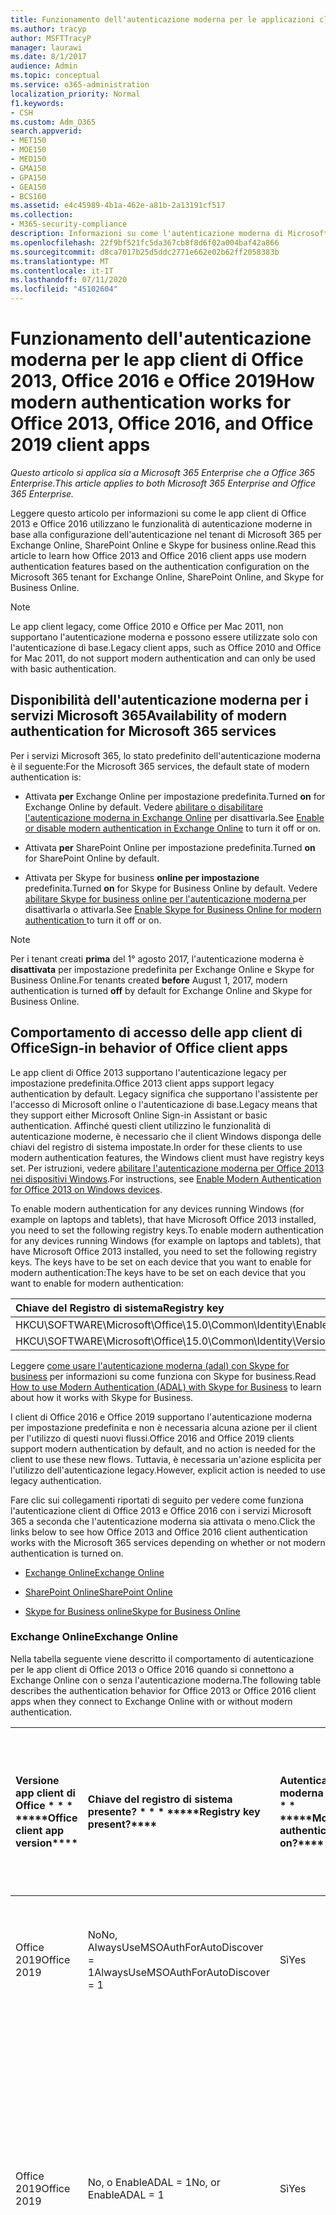 ```yaml
---
title: Funzionamento dell'autenticazione moderna per le applicazioni client di Office 2013 e Office 2016
ms.author: tracyp
author: MSFTTracyP
manager: laurawi
ms.date: 8/1/2017
audience: Admin
ms.topic: conceptual
ms.service: o365-administration
localization_priority: Normal
f1.keywords:
- CSH
ms.custom: Adm_O365
search.appverid:
- MET150
- MOE150
- MED150
- GMA150
- GPA150
- GEA150
- BCS160
ms.assetid: e4c45989-4b1a-462e-a81b-2a13191cf517
ms.collection:
- M365-security-compliance
description: Informazioni su come l'autenticazione moderna di Microsoft 365 funziona in modo diverso per le app client di Office 2013 e 2016.
ms.openlocfilehash: 22f9bf521fc5da367cb8f8d6f02a004baf42a866
ms.sourcegitcommit: d8ca7017b25d5ddc2771e662e02b62ff2058383b
ms.translationtype: MT
ms.contentlocale: it-IT
ms.lasthandoff: 07/11/2020
ms.locfileid: "45102604"
---
```

# <a name="how-modern-authentication-works-for-office-2013-office-2016-and-office-2019-client-apps"></a><span data-ttu-id="cbd98-103">Funzionamento dell'autenticazione moderna per le app client di Office 2013, Office 2016 e Office 2019</span><span class="sxs-lookup"><span data-stu-id="cbd98-103">How modern authentication works for Office 2013, Office 2016, and Office 2019 client apps</span></span>

<span data-ttu-id="cbd98-104">*Questo articolo si applica sia a Microsoft 365 Enterprise che a Office 365 Enterprise.*</span><span class="sxs-lookup"><span data-stu-id="cbd98-104">*This article applies to both Microsoft 365 Enterprise and Office 365 Enterprise.*</span></span>

<span data-ttu-id="cbd98-105">Leggere questo articolo per informazioni su come le app client di Office 2013 e Office 2016 utilizzano le funzionalità di autenticazione moderne in base alla configurazione dell'autenticazione nel tenant di Microsoft 365 per Exchange Online, SharePoint Online e Skype for business online.</span><span class="sxs-lookup"><span data-stu-id="cbd98-105">Read this article to learn how Office 2013 and Office 2016 client apps use modern authentication features based on the authentication configuration on the Microsoft 365 tenant for Exchange Online, SharePoint Online, and Skype for Business Online.</span></span>

> [!NOTE]
> <span data-ttu-id="cbd98-106">Le app client legacy, come Office 2010 e Office per Mac 2011, non supportano l'autenticazione moderna e possono essere utilizzate solo con l'autenticazione di base.</span><span class="sxs-lookup"><span data-stu-id="cbd98-106">Legacy client apps, such as Office 2010 and Office for Mac 2011, do not support modern authentication and can only be used with basic authentication.</span></span>

## <a name="availability-of-modern-authentication-for-microsoft-365-services"></a><span data-ttu-id="cbd98-107">Disponibilità dell'autenticazione moderna per i servizi Microsoft 365</span><span class="sxs-lookup"><span data-stu-id="cbd98-107">Availability of modern authentication for Microsoft 365 services</span></span>

<span data-ttu-id="cbd98-108">Per i servizi Microsoft 365, lo stato predefinito dell'autenticazione moderna è il seguente:</span><span class="sxs-lookup"><span data-stu-id="cbd98-108">For the Microsoft 365 services, the default state of modern authentication is:</span></span>
  
- <span data-ttu-id="cbd98-109">Attivata **per** Exchange Online per impostazione predefinita.</span><span class="sxs-lookup"><span data-stu-id="cbd98-109">Turned **on** for Exchange Online by default.</span></span> <span data-ttu-id="cbd98-110">Vedere [abilitare o disabilitare l'autenticazione moderna in Exchange Online](https://support.office.com/article/58018196-f918-49cd-8238-56f57f38d662) per disattivarla.</span><span class="sxs-lookup"><span data-stu-id="cbd98-110">See [Enable or disable modern authentication in Exchange Online](https://support.office.com/article/58018196-f918-49cd-8238-56f57f38d662) to turn it off or on.</span></span> 
    
- <span data-ttu-id="cbd98-111">Attivata **per** SharePoint Online per impostazione predefinita.</span><span class="sxs-lookup"><span data-stu-id="cbd98-111">Turned **on** for SharePoint Online by default.</span></span> 
    
- <span data-ttu-id="cbd98-112">Attivata per Skype for business **online per impostazione** predefinita.</span><span class="sxs-lookup"><span data-stu-id="cbd98-112">Turned **on** for Skype for Business Online by default.</span></span> <span data-ttu-id="cbd98-113">Vedere [abilitare Skype for business online per l'autenticazione moderna ](https://social.technet.microsoft.com/wiki/contents/articles/34339.skype-for-business-online-enable-your-tenant-for-modern-authentication.aspx)per disattivarla o attivarla.</span><span class="sxs-lookup"><span data-stu-id="cbd98-113">See [Enable Skype for Business Online for modern authentication ](https://social.technet.microsoft.com/wiki/contents/articles/34339.skype-for-business-online-enable-your-tenant-for-modern-authentication.aspx)to turn it off or on.</span></span>

> [!NOTE]
> <span data-ttu-id="cbd98-114">Per i tenant creati **prima** del 1° agosto 2017, l'autenticazione moderna è **disattivata** per impostazione predefinita per Exchange Online e Skype for Business Online.</span><span class="sxs-lookup"><span data-stu-id="cbd98-114">For tenants created **before** August 1, 2017, modern authentication is turned **off** by default for Exchange Online and Skype for Business Online.</span></span>
    
## <a name="sign-in-behavior-of-office-client-apps"></a><span data-ttu-id="cbd98-115">Comportamento di accesso delle app client di Office</span><span class="sxs-lookup"><span data-stu-id="cbd98-115">Sign-in behavior of Office client apps</span></span>

<span data-ttu-id="cbd98-116">Le app client di Office 2013 supportano l'autenticazione legacy per impostazione predefinita.</span><span class="sxs-lookup"><span data-stu-id="cbd98-116">Office 2013 client apps support legacy authentication by default.</span></span> <span data-ttu-id="cbd98-117">Legacy significa che supportano l'assistente per l'accesso di Microsoft online o l'autenticazione di base.</span><span class="sxs-lookup"><span data-stu-id="cbd98-117">Legacy means that they support either Microsoft Online Sign-in Assistant or basic authentication.</span></span> <span data-ttu-id="cbd98-118">Affinché questi client utilizzino le funzionalità di autenticazione moderne, è necessario che il client Windows disponga delle chiavi del registro di sistema impostate.</span><span class="sxs-lookup"><span data-stu-id="cbd98-118">In order for these clients to use modern authentication features, the Windows client must have registry keys set.</span></span> <span data-ttu-id="cbd98-119">Per istruzioni, vedere [abilitare l'autenticazione moderna per Office 2013 nei dispositivi Windows](https://support.office.com/article/7dc1c01a-090f-4971-9677-f1b192d6c910).</span><span class="sxs-lookup"><span data-stu-id="cbd98-119">For instructions, see [Enable Modern Authentication for Office 2013 on Windows devices](https://support.office.com/article/7dc1c01a-090f-4971-9677-f1b192d6c910).</span></span>

<span data-ttu-id="cbd98-120">To enable modern authentication for any devices running Windows (for example on laptops and tablets), that have Microsoft Office 2013 installed, you need to set the following registry keys.</span><span class="sxs-lookup"><span data-stu-id="cbd98-120">To enable modern authentication for any devices running Windows (for example on laptops and tablets), that have Microsoft Office 2013 installed, you need to set the following registry keys.</span></span> <span data-ttu-id="cbd98-121">The keys have to be set on each device that you want to enable for modern authentication:</span><span class="sxs-lookup"><span data-stu-id="cbd98-121">The keys have to be set on each device that you want to enable for modern authentication:</span></span>
  
|<span data-ttu-id="cbd98-122">**Chiave del Registro di sistema**</span><span class="sxs-lookup"><span data-stu-id="cbd98-122">**Registry key**</span></span>|<span data-ttu-id="cbd98-123">**Tipo**</span><span class="sxs-lookup"><span data-stu-id="cbd98-123">**Type**</span></span>|<span data-ttu-id="cbd98-124">**Valore**</span><span class="sxs-lookup"><span data-stu-id="cbd98-124">**Value**</span></span> |
|:-------|:------:|--------:|
|<span data-ttu-id="cbd98-125">HKCU\SOFTWARE\Microsoft\Office\15.0\Common\Identity\EnableADAL</span><span class="sxs-lookup"><span data-stu-id="cbd98-125">HKCU\SOFTWARE\Microsoft\Office\15.0\Common\Identity\EnableADAL</span></span>  |<span data-ttu-id="cbd98-126">REG_DWORD</span><span class="sxs-lookup"><span data-stu-id="cbd98-126">REG_DWORD</span></span>  |<span data-ttu-id="cbd98-127">1 </span><span class="sxs-lookup"><span data-stu-id="cbd98-127">1</span></span>  |
|<span data-ttu-id="cbd98-128">HKCU\SOFTWARE\Microsoft\Office\15.0\Common\Identity\Version</span><span class="sxs-lookup"><span data-stu-id="cbd98-128">HKCU\SOFTWARE\Microsoft\Office\15.0\Common\Identity\Version</span></span> |<span data-ttu-id="cbd98-129">REG_DWORD</span><span class="sxs-lookup"><span data-stu-id="cbd98-129">REG_DWORD</span></span> |<span data-ttu-id="cbd98-130">1 </span><span class="sxs-lookup"><span data-stu-id="cbd98-130">1</span></span> |
  
<span data-ttu-id="cbd98-131">Leggere [come usare l'autenticazione moderna (adal) con Skype for business](https://go.microsoft.com/fwlink/p/?LinkId=785431) per informazioni su come funziona con Skype for business.</span><span class="sxs-lookup"><span data-stu-id="cbd98-131">Read [How to use Modern Authentication (ADAL) with Skype for Business](https://go.microsoft.com/fwlink/p/?LinkId=785431) to learn about how it works with Skype for Business.</span></span> 
  
<span data-ttu-id="cbd98-132">I client di Office 2016 e Office 2019 supportano l'autenticazione moderna per impostazione predefinita e non è necessaria alcuna azione per il client per l'utilizzo di questi nuovi flussi.</span><span class="sxs-lookup"><span data-stu-id="cbd98-132">Office 2016 and Office 2019  clients support modern authentication by default, and no action is needed for the client to use these new flows.</span></span> <span data-ttu-id="cbd98-133">Tuttavia, è necessaria un'azione esplicita per l'utilizzo dell'autenticazione legacy.</span><span class="sxs-lookup"><span data-stu-id="cbd98-133">However, explicit action is needed to use legacy authentication.</span></span>
  
<span data-ttu-id="cbd98-134">Fare clic sui collegamenti riportati di seguito per vedere come funziona l'autenticazione client di Office 2013 e Office 2016 con i servizi Microsoft 365 a seconda che l'autenticazione moderna sia attivata o meno.</span><span class="sxs-lookup"><span data-stu-id="cbd98-134">Click the links below to see how Office 2013 and Office 2016 client authentication works with the Microsoft 365 services depending on whether or not modern authentication is turned on.</span></span>
  
- [<span data-ttu-id="cbd98-135">Exchange Online</span><span class="sxs-lookup"><span data-stu-id="cbd98-135">Exchange Online</span></span>](modern-auth-for-office-2013-and-2016.md#BK_EchangeOnline)
    
- [<span data-ttu-id="cbd98-136">SharePoint Online</span><span class="sxs-lookup"><span data-stu-id="cbd98-136">SharePoint Online</span></span>](modern-auth-for-office-2013-and-2016.md#BK_SharePointOnline)
    
- [<span data-ttu-id="cbd98-137">Skype for Business online</span><span class="sxs-lookup"><span data-stu-id="cbd98-137">Skype for Business Online</span></span>](modern-auth-for-office-2013-and-2016.md#BK_SFBO)
    
<span data-ttu-id="cbd98-138"><a name="BK_EchangeOnline"> </a></span><span class="sxs-lookup"><span data-stu-id="cbd98-138"><a name="BK_EchangeOnline"> </a></span></span>
### <a name="exchange-online"></a><span data-ttu-id="cbd98-139">Exchange Online</span><span class="sxs-lookup"><span data-stu-id="cbd98-139">Exchange Online</span></span>

<span data-ttu-id="cbd98-140">Nella tabella seguente viene descritto il comportamento di autenticazione per le app client di Office 2013 o Office 2016 quando si connettono a Exchange Online con o senza l'autenticazione moderna.</span><span class="sxs-lookup"><span data-stu-id="cbd98-140">The following table describes the authentication behavior for Office 2013 or Office 2016 client apps when they connect to Exchange Online with or without modern authentication.</span></span>
  
|<span data-ttu-id="cbd98-141">Versione app client di Office \* \* \* \*</span><span class="sxs-lookup"><span data-stu-id="cbd98-141">\*\*\*\*Office client app version\*\*\*\*</span></span>|<span data-ttu-id="cbd98-142">Chiave del registro di sistema presente? \* \* \* \*</span><span class="sxs-lookup"><span data-stu-id="cbd98-142">\*\*\*\*Registry key present?\*\*\*\*</span></span>|<span data-ttu-id="cbd98-143">Autenticazione moderna in? \* \* \* \*</span><span class="sxs-lookup"><span data-stu-id="cbd98-143">\*\*\*\*Modern authentication on?\*\*\*\*</span></span>|<span data-ttu-id="cbd98-144">Comportamento di autenticazione con autenticazione moderna attivata per il tenant (impostazione predefinita) \* \* \* \*</span><span class="sxs-lookup"><span data-stu-id="cbd98-144">\*\*\*\*Authentication behavior with modern authentication turned on for the tenant (default)\*\*\*\*</span></span>|<span data-ttu-id="cbd98-145">Comportamento di autenticazione con l'autenticazione moderna disattivata per il tenant \* \* \* \*</span><span class="sxs-lookup"><span data-stu-id="cbd98-145">\*\*\*\*Authentication behavior with modern authentication turned off for the tenant\*\*\*\*</span></span>|
|:-----|:-----|:-----|:-----|:-----|
|<span data-ttu-id="cbd98-146">Office 2019</span><span class="sxs-lookup"><span data-stu-id="cbd98-146">Office 2019</span></span>  <br/> |<span data-ttu-id="cbd98-147">No</span><span class="sxs-lookup"><span data-stu-id="cbd98-147">No,</span></span> <br> <span data-ttu-id="cbd98-148">AlwaysUseMSOAuthForAutoDiscover = 1</span><span class="sxs-lookup"><span data-stu-id="cbd98-148">AlwaysUseMSOAuthForAutoDiscover = 1</span></span> <br/> |<span data-ttu-id="cbd98-149">Sì</span><span class="sxs-lookup"><span data-stu-id="cbd98-149">Yes</span></span>  <br/> |<span data-ttu-id="cbd98-150">Impone l'autenticazione moderna in Outlook 2010, 2013 o 2019</span><span class="sxs-lookup"><span data-stu-id="cbd98-150">Forces modern authentication on Outlook 2010, 2013, or 2019</span></span> <br/> [<span data-ttu-id="cbd98-151">Altre informazioni</span><span class="sxs-lookup"><span data-stu-id="cbd98-151">More info</span></span>](https://support.microsoft.com/help/3126599/outlook-prompts-for-password-when-modern-authentication-is-enabled)|<span data-ttu-id="cbd98-152">Impone l'autenticazione moderna all'interno del client Outlook.</span><span class="sxs-lookup"><span data-stu-id="cbd98-152">Forces modern authentication within the Outlook client.</span></span><br/> |
|<span data-ttu-id="cbd98-153">Office 2019</span><span class="sxs-lookup"><span data-stu-id="cbd98-153">Office 2019</span></span>  <br/> |<span data-ttu-id="cbd98-154">No, o EnableADAL = 1</span><span class="sxs-lookup"><span data-stu-id="cbd98-154">No, or EnableADAL = 1</span></span>  <br/> |<span data-ttu-id="cbd98-155">Sì</span><span class="sxs-lookup"><span data-stu-id="cbd98-155">Yes</span></span>  <br/> |<span data-ttu-id="cbd98-156">L'autenticazione moderna viene tentata per prima.</span><span class="sxs-lookup"><span data-stu-id="cbd98-156">Modern authentication is attempted first.</span></span> <span data-ttu-id="cbd98-157">Se il server rifiuta una connessione di autenticazione moderna, viene utilizzata l'autenticazione di base.</span><span class="sxs-lookup"><span data-stu-id="cbd98-157">If the server refuses a modern authentication connection, then basic authentication is used.</span></span> <span data-ttu-id="cbd98-158">Il server rifiuta l'autenticazione moderna quando il tenant non è abilitato.</span><span class="sxs-lookup"><span data-stu-id="cbd98-158">Server refuses modern authentication when the tenant is not enabled.</span></span>  <br/> |<span data-ttu-id="cbd98-159">L'autenticazione moderna viene tentata per prima.</span><span class="sxs-lookup"><span data-stu-id="cbd98-159">Modern authentication is attempted first.</span></span> <span data-ttu-id="cbd98-160">Se il server rifiuta una connessione di autenticazione moderna, viene utilizzata l'autenticazione di base.</span><span class="sxs-lookup"><span data-stu-id="cbd98-160">If the server refuses a modern authentication connection, then basic authentication is used.</span></span> <span data-ttu-id="cbd98-161">Il server rifiuta l'autenticazione moderna quando il tenant non è abilitato.</span><span class="sxs-lookup"><span data-stu-id="cbd98-161">Server refuses modern authentication when the tenant is not enabled.</span></span>  <br/> |
|<span data-ttu-id="cbd98-162">Office 2019</span><span class="sxs-lookup"><span data-stu-id="cbd98-162">Office 2019</span></span>  <br/> |<span data-ttu-id="cbd98-163">Sì, EnableADAL = 1</span><span class="sxs-lookup"><span data-stu-id="cbd98-163">Yes, EnableADAL = 1</span></span>  <br/> |<span data-ttu-id="cbd98-164">Sì</span><span class="sxs-lookup"><span data-stu-id="cbd98-164">Yes</span></span>  <br/> |<span data-ttu-id="cbd98-165">L'autenticazione moderna viene tentata per prima.</span><span class="sxs-lookup"><span data-stu-id="cbd98-165">Modern authentication is attempted first.</span></span> <span data-ttu-id="cbd98-166">Se il server rifiuta una connessione di autenticazione moderna, viene utilizzata l'autenticazione di base.</span><span class="sxs-lookup"><span data-stu-id="cbd98-166">If the server refuses a modern authentication connection, then basic authentication is used.</span></span> <span data-ttu-id="cbd98-167">Il server rifiuta l'autenticazione moderna quando il tenant non è abilitato.</span><span class="sxs-lookup"><span data-stu-id="cbd98-167">Server refuses modern authentication when the tenant is not enabled.</span></span>  <br/> |<span data-ttu-id="cbd98-168">L'autenticazione moderna viene tentata per prima.</span><span class="sxs-lookup"><span data-stu-id="cbd98-168">Modern authentication is attempted first.</span></span> <span data-ttu-id="cbd98-169">Se il server rifiuta una connessione di autenticazione moderna, viene utilizzata l'autenticazione di base.</span><span class="sxs-lookup"><span data-stu-id="cbd98-169">If the server refuses a modern authentication connection, then basic authentication is used.</span></span> <span data-ttu-id="cbd98-170">Il server rifiuta l'autenticazione moderna quando il tenant non è abilitato.</span><span class="sxs-lookup"><span data-stu-id="cbd98-170">Server refuses modern authentication when the tenant is not enabled.</span></span>  <br/> |
|<span data-ttu-id="cbd98-171">Office 2019</span><span class="sxs-lookup"><span data-stu-id="cbd98-171">Office 2019</span></span>  <br/> |<span data-ttu-id="cbd98-172">Sì, EnableADAL = 0</span><span class="sxs-lookup"><span data-stu-id="cbd98-172">Yes, EnableADAL=0</span></span>  <br/> |<span data-ttu-id="cbd98-173">No</span><span class="sxs-lookup"><span data-stu-id="cbd98-173">No</span></span>  <br/> |<span data-ttu-id="cbd98-174">Autenticazione di base</span><span class="sxs-lookup"><span data-stu-id="cbd98-174">Basic authentication</span></span>  <br/> |<span data-ttu-id="cbd98-175">Autenticazione di base</span><span class="sxs-lookup"><span data-stu-id="cbd98-175">Basic authentication</span></span>  <br/> |
|<span data-ttu-id="cbd98-176">Office 2016</span><span class="sxs-lookup"><span data-stu-id="cbd98-176">Office 2016</span></span>  <br/> |<span data-ttu-id="cbd98-177">No</span><span class="sxs-lookup"><span data-stu-id="cbd98-177">No,</span></span> <br> <span data-ttu-id="cbd98-178">AlwaysUseMSOAuthForAutoDiscover = 1</span><span class="sxs-lookup"><span data-stu-id="cbd98-178">AlwaysUseMSOAuthForAutoDiscover = 1</span></span> <br/> |<span data-ttu-id="cbd98-179">Sì</span><span class="sxs-lookup"><span data-stu-id="cbd98-179">Yes</span></span>  <br/> |<span data-ttu-id="cbd98-180">Impone l'autenticazione moderna in Outlook 2010, 2013 o 2016</span><span class="sxs-lookup"><span data-stu-id="cbd98-180">Forces modern authentication on Outlook 2010, 2013, or 2016</span></span> <br/> [<span data-ttu-id="cbd98-181">Altre informazioni</span><span class="sxs-lookup"><span data-stu-id="cbd98-181">More info</span></span>](https://support.microsoft.com/help/3126599/outlook-prompts-for-password-when-modern-authentication-is-enabled)|<span data-ttu-id="cbd98-182">Impone l'autenticazione moderna all'interno del client Outlook.</span><span class="sxs-lookup"><span data-stu-id="cbd98-182">Forces modern authentication within the Outlook client.</span></span><br/> |
|<span data-ttu-id="cbd98-183">Office 2016</span><span class="sxs-lookup"><span data-stu-id="cbd98-183">Office 2016</span></span>  <br/> |<span data-ttu-id="cbd98-184">No, o EnableADAL = 1</span><span class="sxs-lookup"><span data-stu-id="cbd98-184">No, or EnableADAL = 1</span></span>  <br/> |<span data-ttu-id="cbd98-185">Sì</span><span class="sxs-lookup"><span data-stu-id="cbd98-185">Yes</span></span>  <br/> |<span data-ttu-id="cbd98-186">L'autenticazione moderna viene tentata per prima.</span><span class="sxs-lookup"><span data-stu-id="cbd98-186">Modern authentication is attempted first.</span></span> <span data-ttu-id="cbd98-187">Se il server rifiuta una connessione di autenticazione moderna, viene utilizzata l'autenticazione di base.</span><span class="sxs-lookup"><span data-stu-id="cbd98-187">If the server refuses a modern authentication connection, then basic authentication is used.</span></span> <span data-ttu-id="cbd98-188">Il server rifiuta l'autenticazione moderna quando il tenant non è abilitato.</span><span class="sxs-lookup"><span data-stu-id="cbd98-188">Server refuses modern authentication when the tenant is not enabled.</span></span>  <br/> |<span data-ttu-id="cbd98-189">L'autenticazione moderna viene tentata per prima.</span><span class="sxs-lookup"><span data-stu-id="cbd98-189">Modern authentication is attempted first.</span></span> <span data-ttu-id="cbd98-190">Se il server rifiuta una connessione di autenticazione moderna, viene utilizzata l'autenticazione di base.</span><span class="sxs-lookup"><span data-stu-id="cbd98-190">If the server refuses a modern authentication connection, then basic authentication is used.</span></span> <span data-ttu-id="cbd98-191">Il server rifiuta l'autenticazione moderna quando il tenant non è abilitato.</span><span class="sxs-lookup"><span data-stu-id="cbd98-191">Server refuses modern authentication when the tenant is not enabled.</span></span>  <br/> |
|<span data-ttu-id="cbd98-192">Office 2016</span><span class="sxs-lookup"><span data-stu-id="cbd98-192">Office 2016</span></span>  <br/> |<span data-ttu-id="cbd98-193">Sì, EnableADAL = 1</span><span class="sxs-lookup"><span data-stu-id="cbd98-193">Yes, EnableADAL = 1</span></span>  <br/> |<span data-ttu-id="cbd98-194">Sì</span><span class="sxs-lookup"><span data-stu-id="cbd98-194">Yes</span></span>  <br/> |<span data-ttu-id="cbd98-195">L'autenticazione moderna viene tentata per prima.</span><span class="sxs-lookup"><span data-stu-id="cbd98-195">Modern authentication is attempted first.</span></span> <span data-ttu-id="cbd98-196">Se il server rifiuta una connessione di autenticazione moderna, viene utilizzata l'autenticazione di base.</span><span class="sxs-lookup"><span data-stu-id="cbd98-196">If the server refuses a modern authentication connection, then basic authentication is used.</span></span> <span data-ttu-id="cbd98-197">Il server rifiuta l'autenticazione moderna quando il tenant non è abilitato.</span><span class="sxs-lookup"><span data-stu-id="cbd98-197">Server refuses modern authentication when the tenant is not enabled.</span></span>  <br/> |<span data-ttu-id="cbd98-198">L'autenticazione moderna viene tentata per prima.</span><span class="sxs-lookup"><span data-stu-id="cbd98-198">Modern authentication is attempted first.</span></span> <span data-ttu-id="cbd98-199">Se il server rifiuta una connessione di autenticazione moderna, viene utilizzata l'autenticazione di base.</span><span class="sxs-lookup"><span data-stu-id="cbd98-199">If the server refuses a modern authentication connection, then basic authentication is used.</span></span> <span data-ttu-id="cbd98-200">Il server rifiuta l'autenticazione moderna quando il tenant non è abilitato.</span><span class="sxs-lookup"><span data-stu-id="cbd98-200">Server refuses modern authentication when the tenant is not enabled.</span></span>  <br/> |
|<span data-ttu-id="cbd98-201">Office 2016</span><span class="sxs-lookup"><span data-stu-id="cbd98-201">Office 2016</span></span>  <br/> |<span data-ttu-id="cbd98-202">Sì, EnableADAL = 0</span><span class="sxs-lookup"><span data-stu-id="cbd98-202">Yes, EnableADAL=0</span></span>  <br/> |<span data-ttu-id="cbd98-203">No</span><span class="sxs-lookup"><span data-stu-id="cbd98-203">No</span></span>  <br/> |<span data-ttu-id="cbd98-204">Autenticazione di base</span><span class="sxs-lookup"><span data-stu-id="cbd98-204">Basic authentication</span></span>  <br/> |<span data-ttu-id="cbd98-205">Autenticazione di base</span><span class="sxs-lookup"><span data-stu-id="cbd98-205">Basic authentication</span></span>  <br/> |
|<span data-ttu-id="cbd98-206">Office 2013</span><span class="sxs-lookup"><span data-stu-id="cbd98-206">Office 2013</span></span>  <br/> |<span data-ttu-id="cbd98-207">No</span><span class="sxs-lookup"><span data-stu-id="cbd98-207">No</span></span>  <br/> |<span data-ttu-id="cbd98-208">No</span><span class="sxs-lookup"><span data-stu-id="cbd98-208">No</span></span>  <br/> |<span data-ttu-id="cbd98-209">Autenticazione di base</span><span class="sxs-lookup"><span data-stu-id="cbd98-209">Basic authentication</span></span>  <br/> |<span data-ttu-id="cbd98-210">Autenticazione di base</span><span class="sxs-lookup"><span data-stu-id="cbd98-210">Basic authentication</span></span>  <br/> |
|<span data-ttu-id="cbd98-211">Office 2013</span><span class="sxs-lookup"><span data-stu-id="cbd98-211">Office 2013</span></span>  <br/> |<span data-ttu-id="cbd98-212">Sì, EnableADAL = 1</span><span class="sxs-lookup"><span data-stu-id="cbd98-212">Yes, EnableADAL = 1</span></span>  <br/> |<span data-ttu-id="cbd98-213">Sì</span><span class="sxs-lookup"><span data-stu-id="cbd98-213">Yes</span></span>  <br/> |<span data-ttu-id="cbd98-214">L'autenticazione moderna viene tentata per prima.</span><span class="sxs-lookup"><span data-stu-id="cbd98-214">Modern authentication is attempted first.</span></span> <span data-ttu-id="cbd98-215">Se il server rifiuta una connessione di autenticazione moderna, viene utilizzata l'autenticazione di base.</span><span class="sxs-lookup"><span data-stu-id="cbd98-215">If the server refuses a modern authentication connection, then basic authentication is used.</span></span> <span data-ttu-id="cbd98-216">Il server rifiuta l'autenticazione moderna quando il tenant non è abilitato.</span><span class="sxs-lookup"><span data-stu-id="cbd98-216">Server refuses modern authentication when the tenant is not enabled.</span></span>  <br/> |<span data-ttu-id="cbd98-217">L'autenticazione moderna viene tentata per prima.</span><span class="sxs-lookup"><span data-stu-id="cbd98-217">Modern authentication is attempted first.</span></span> <span data-ttu-id="cbd98-218">Se il server rifiuta una connessione di autenticazione moderna, viene utilizzata l'autenticazione di base.</span><span class="sxs-lookup"><span data-stu-id="cbd98-218">If the server refuses a modern authentication connection, then basic authentication is used.</span></span> <span data-ttu-id="cbd98-219">Il server rifiuta l'autenticazione moderna quando il tenant non è abilitato.</span><span class="sxs-lookup"><span data-stu-id="cbd98-219">Server refuses modern authentication when the tenant is not enabled.</span></span>  <br/> |
   
<span data-ttu-id="cbd98-220"><a name="BK_SharePointOnline"> </a></span><span class="sxs-lookup"><span data-stu-id="cbd98-220"><a name="BK_SharePointOnline"> </a></span></span>
### <a name="sharepoint-online"></a><span data-ttu-id="cbd98-221">SharePoint Online</span><span class="sxs-lookup"><span data-stu-id="cbd98-221">SharePoint Online</span></span>

<span data-ttu-id="cbd98-222">Nella tabella seguente viene descritto il comportamento di autenticazione per le app client di Office 2013 o Office 2016 quando si connettono a SharePoint Online con o senza l'autenticazione moderna.</span><span class="sxs-lookup"><span data-stu-id="cbd98-222">The following table describes the authentication behavior for Office 2013 or Office 2016 client apps when they connect to SharePoint Online with or without modern authentication.</span></span>
  
|<span data-ttu-id="cbd98-223">Versione app client di Office \* \* \* \*</span><span class="sxs-lookup"><span data-stu-id="cbd98-223">\*\*\*\*Office client app version\*\*\*\*</span></span>|<span data-ttu-id="cbd98-224">Chiave del registro di sistema presente? \* \* \* \*</span><span class="sxs-lookup"><span data-stu-id="cbd98-224">\*\*\*\*Registry key present?\*\*\*\*</span></span>|<span data-ttu-id="cbd98-225">Autenticazione moderna in? \* \* \* \*</span><span class="sxs-lookup"><span data-stu-id="cbd98-225">\*\*\*\*Modern authentication on?\*\*\*\*</span></span>|<span data-ttu-id="cbd98-226">Comportamento di autenticazione con autenticazione moderna attivata per il tenant (impostazione predefinita) \* \* \* \*</span><span class="sxs-lookup"><span data-stu-id="cbd98-226">\*\*\*\*Authentication behavior with modern authentication turned on for the tenant (default)\*\*\*\*</span></span>|<span data-ttu-id="cbd98-227">Comportamento di autenticazione con l'autenticazione moderna disattivata per il tenant \* \* \* \*</span><span class="sxs-lookup"><span data-stu-id="cbd98-227">\*\*\*\*Authentication behavior with modern authentication turned off for the tenant\*\*\*\*</span></span>|
|:-----|:-----|:-----|:-----|:-----|
|<span data-ttu-id="cbd98-228">Office 2019</span><span class="sxs-lookup"><span data-stu-id="cbd98-228">Office 2019</span></span>  <br/> |<span data-ttu-id="cbd98-229">No, o EnableADAL = 1</span><span class="sxs-lookup"><span data-stu-id="cbd98-229">No, or EnableADAL = 1</span></span>  <br/> |<span data-ttu-id="cbd98-230">Sì</span><span class="sxs-lookup"><span data-stu-id="cbd98-230">Yes</span></span>  <br/> |<span data-ttu-id="cbd98-231">Solo autenticazione moderna.</span><span class="sxs-lookup"><span data-stu-id="cbd98-231">Modern authentication only.</span></span>  <br/> |<span data-ttu-id="cbd98-232">Errore di connessione.</span><span class="sxs-lookup"><span data-stu-id="cbd98-232">Failure to connect.</span></span>  <br/> |
|<span data-ttu-id="cbd98-233">Office 2019</span><span class="sxs-lookup"><span data-stu-id="cbd98-233">Office 2019</span></span>  <br/> |<span data-ttu-id="cbd98-234">Sì, EnableADAL = 1</span><span class="sxs-lookup"><span data-stu-id="cbd98-234">Yes, EnableADAL = 1</span></span>  <br/> |<span data-ttu-id="cbd98-235">Sì</span><span class="sxs-lookup"><span data-stu-id="cbd98-235">Yes</span></span>  <br/> |<span data-ttu-id="cbd98-236">Solo autenticazione moderna.</span><span class="sxs-lookup"><span data-stu-id="cbd98-236">Modern authentication only.</span></span>  <br/> |<span data-ttu-id="cbd98-237">Errore di connessione.</span><span class="sxs-lookup"><span data-stu-id="cbd98-237">Failure to connect.</span></span>  <br/> |
|<span data-ttu-id="cbd98-238">Office 2019</span><span class="sxs-lookup"><span data-stu-id="cbd98-238">Office 2019</span></span>  <br/> |<span data-ttu-id="cbd98-239">Sì, EnableADAL = 0</span><span class="sxs-lookup"><span data-stu-id="cbd98-239">Yes, EnableADAL = 0</span></span>  <br/> |<span data-ttu-id="cbd98-240">No</span><span class="sxs-lookup"><span data-stu-id="cbd98-240">No</span></span>  <br/> |<span data-ttu-id="cbd98-241">Solo assistente per l'accesso di Microsoft online.</span><span class="sxs-lookup"><span data-stu-id="cbd98-241">Microsoft Online Sign-in Assistant only.</span></span>  <br/> |<span data-ttu-id="cbd98-242">Solo assistente per l'accesso di Microsoft online.</span><span class="sxs-lookup"><span data-stu-id="cbd98-242">Microsoft Online Sign-in Assistant only.</span></span>  <br/> |
|<span data-ttu-id="cbd98-243">Office 2016</span><span class="sxs-lookup"><span data-stu-id="cbd98-243">Office 2016</span></span>  <br/> |<span data-ttu-id="cbd98-244">No, o EnableADAL = 1</span><span class="sxs-lookup"><span data-stu-id="cbd98-244">No, or EnableADAL = 1</span></span>  <br/> |<span data-ttu-id="cbd98-245">Sì</span><span class="sxs-lookup"><span data-stu-id="cbd98-245">Yes</span></span>  <br/> |<span data-ttu-id="cbd98-246">Solo autenticazione moderna.</span><span class="sxs-lookup"><span data-stu-id="cbd98-246">Modern authentication only.</span></span>  <br/> |<span data-ttu-id="cbd98-247">Errore di connessione.</span><span class="sxs-lookup"><span data-stu-id="cbd98-247">Failure to connect.</span></span>  <br/> |
|<span data-ttu-id="cbd98-248">Office 2016</span><span class="sxs-lookup"><span data-stu-id="cbd98-248">Office 2016</span></span>  <br/> |<span data-ttu-id="cbd98-249">Sì, EnableADAL = 1</span><span class="sxs-lookup"><span data-stu-id="cbd98-249">Yes, EnableADAL = 1</span></span>  <br/> |<span data-ttu-id="cbd98-250">Sì</span><span class="sxs-lookup"><span data-stu-id="cbd98-250">Yes</span></span>  <br/> |<span data-ttu-id="cbd98-251">Solo autenticazione moderna.</span><span class="sxs-lookup"><span data-stu-id="cbd98-251">Modern authentication only.</span></span>  <br/> |<span data-ttu-id="cbd98-252">Errore di connessione.</span><span class="sxs-lookup"><span data-stu-id="cbd98-252">Failure to connect.</span></span>  <br/> |
|<span data-ttu-id="cbd98-253">Office 2016</span><span class="sxs-lookup"><span data-stu-id="cbd98-253">Office 2016</span></span>  <br/> |<span data-ttu-id="cbd98-254">Sì, EnableADAL = 0</span><span class="sxs-lookup"><span data-stu-id="cbd98-254">Yes, EnableADAL = 0</span></span>  <br/> |<span data-ttu-id="cbd98-255">No</span><span class="sxs-lookup"><span data-stu-id="cbd98-255">No</span></span>  <br/> |<span data-ttu-id="cbd98-256">Solo assistente per l'accesso di Microsoft online.</span><span class="sxs-lookup"><span data-stu-id="cbd98-256">Microsoft Online Sign-in Assistant only.</span></span>  <br/> |<span data-ttu-id="cbd98-257">Solo assistente per l'accesso di Microsoft online.</span><span class="sxs-lookup"><span data-stu-id="cbd98-257">Microsoft Online Sign-in Assistant only.</span></span>  <br/> |
|<span data-ttu-id="cbd98-258">Office 2013</span><span class="sxs-lookup"><span data-stu-id="cbd98-258">Office 2013</span></span>  <br/> |<span data-ttu-id="cbd98-259">No</span><span class="sxs-lookup"><span data-stu-id="cbd98-259">No</span></span>  <br/> |<span data-ttu-id="cbd98-260">No</span><span class="sxs-lookup"><span data-stu-id="cbd98-260">No</span></span>  <br/> |<span data-ttu-id="cbd98-261">Solo assistente per l'accesso di Microsoft online.</span><span class="sxs-lookup"><span data-stu-id="cbd98-261">Microsoft Online Sign-in Assistant only.</span></span>  <br/> |<span data-ttu-id="cbd98-262">Solo assistente per l'accesso di Microsoft online.</span><span class="sxs-lookup"><span data-stu-id="cbd98-262">Microsoft Online Sign-in Assistant only.</span></span>  <br/> |
|<span data-ttu-id="cbd98-263">Office 2013</span><span class="sxs-lookup"><span data-stu-id="cbd98-263">Office 2013</span></span>  <br/> |<span data-ttu-id="cbd98-264">Sì, EnableADAL = 1</span><span class="sxs-lookup"><span data-stu-id="cbd98-264">Yes, EnableADAL = 1</span></span>  <br/> |<span data-ttu-id="cbd98-265">Sì</span><span class="sxs-lookup"><span data-stu-id="cbd98-265">Yes</span></span>  <br/> |<span data-ttu-id="cbd98-266">Solo autenticazione moderna.</span><span class="sxs-lookup"><span data-stu-id="cbd98-266">Modern authentication only.</span></span>  <br/> |<span data-ttu-id="cbd98-267">Errore di connessione.</span><span class="sxs-lookup"><span data-stu-id="cbd98-267">Failure to connect.</span></span>  <br/> |
   
### <a name="skype-for-business-online"></a><span data-ttu-id="cbd98-268">Skype for Business Online</span><span class="sxs-lookup"><span data-stu-id="cbd98-268">Skype for Business Online</span></span>
<span data-ttu-id="cbd98-269"><a name="BK_SFBO"> </a></span><span class="sxs-lookup"><span data-stu-id="cbd98-269"><a name="BK_SFBO"> </a></span></span>

<span data-ttu-id="cbd98-270">Nella tabella seguente viene descritto il comportamento di autenticazione per le app client di Office 2013 o Office 2016 quando si connettono a Skype for business online con o senza l'autenticazione moderna.</span><span class="sxs-lookup"><span data-stu-id="cbd98-270">The following table describes the authentication behavior for Office 2013 or Office 2016 client apps when they connect to Skype for Business Online with or without modern authentication.</span></span>
  
|<span data-ttu-id="cbd98-271">Versione app client di Office \* \* \* \*</span><span class="sxs-lookup"><span data-stu-id="cbd98-271">\*\*\*\*Office client app version\*\*\*\*</span></span>|<span data-ttu-id="cbd98-272">Chiave del registro di sistema presente? \* \* \* \*</span><span class="sxs-lookup"><span data-stu-id="cbd98-272">\*\*\*\*Registry key present?\*\*\*\*</span></span>|<span data-ttu-id="cbd98-273">Autenticazione moderna in? \* \* \* \*</span><span class="sxs-lookup"><span data-stu-id="cbd98-273">\*\*\*\*Modern authentication on?\*\*\*\*</span></span>|<span data-ttu-id="cbd98-274">Comportamento di autenticazione con autenticazione moderna attivata per il tenant \* \* \* \*</span><span class="sxs-lookup"><span data-stu-id="cbd98-274">\*\*\*\*Authentication behavior with modern authentication turned on for the tenant\*\*\*\*</span></span>|<span data-ttu-id="cbd98-275">Comportamento di autenticazione con l'autenticazione moderna disattivata per il tenant (impostazione predefinita) \* \* \* \*</span><span class="sxs-lookup"><span data-stu-id="cbd98-275">\*\*\*\*Authentication behavior with modern authentication turned off for the tenant (default)\*\*\*\*</span></span>|
|:-----|:-----|:-----|:-----|:-----|
|<span data-ttu-id="cbd98-276">Office 2019</span><span class="sxs-lookup"><span data-stu-id="cbd98-276">Office 2019</span></span>  <br/> |<span data-ttu-id="cbd98-277">No, o EnableADAL = 1</span><span class="sxs-lookup"><span data-stu-id="cbd98-277">No, or EnableADAL = 1</span></span>  <br/> |<span data-ttu-id="cbd98-278">Sì</span><span class="sxs-lookup"><span data-stu-id="cbd98-278">Yes</span></span>  <br/> |<span data-ttu-id="cbd98-279">L'autenticazione moderna viene tentata per prima.</span><span class="sxs-lookup"><span data-stu-id="cbd98-279">Modern authentication is attempted first.</span></span> <span data-ttu-id="cbd98-280">Se il server rifiuta una connessione di autenticazione moderna, viene utilizzato l'assistente per l'accesso di Microsoft online.</span><span class="sxs-lookup"><span data-stu-id="cbd98-280">If the server refuses a modern authentication connection, then Microsoft Online Sign-in Assistant is used.</span></span> <span data-ttu-id="cbd98-281">Server rifiuta l'autenticazione moderna quando i tenant di Skype for business online non sono abilitati.</span><span class="sxs-lookup"><span data-stu-id="cbd98-281">Server refuses modern authentication when Skype for Business Online tenants are not enabled.</span></span>  <br/> |<span data-ttu-id="cbd98-282">L'autenticazione moderna viene tentata per prima.</span><span class="sxs-lookup"><span data-stu-id="cbd98-282">Modern authentication is attempted first.</span></span> <span data-ttu-id="cbd98-283">Se il server rifiuta una connessione di autenticazione moderna, viene utilizzato l'assistente per l'accesso di Microsoft online.</span><span class="sxs-lookup"><span data-stu-id="cbd98-283">If the server refuses a modern authentication connection, then Microsoft Online Sign-in Assistant is used.</span></span> <span data-ttu-id="cbd98-284">Server rifiuta l'autenticazione moderna quando i tenant di Skype for business online non sono abilitati.</span><span class="sxs-lookup"><span data-stu-id="cbd98-284">Server refuses modern authentication when Skype for Business Online tenants are not enabled.</span></span>  <br/> |
|<span data-ttu-id="cbd98-285">Office 2019</span><span class="sxs-lookup"><span data-stu-id="cbd98-285">Office 2019</span></span>  <br/> |<span data-ttu-id="cbd98-286">Sì, EnableADAL = 1</span><span class="sxs-lookup"><span data-stu-id="cbd98-286">Yes, EnableADAL = 1</span></span>  <br/> |<span data-ttu-id="cbd98-287">Sì</span><span class="sxs-lookup"><span data-stu-id="cbd98-287">Yes</span></span>  <br/> |<span data-ttu-id="cbd98-288">L'autenticazione moderna viene tentata per prima.</span><span class="sxs-lookup"><span data-stu-id="cbd98-288">Modern authentication is attempted first.</span></span> <span data-ttu-id="cbd98-289">Se il server rifiuta una connessione di autenticazione moderna, viene utilizzato l'assistente per l'accesso di Microsoft online.</span><span class="sxs-lookup"><span data-stu-id="cbd98-289">If the server refuses a modern authentication connection, then Microsoft Online Sign-in Assistant is used.</span></span> <span data-ttu-id="cbd98-290">Server rifiuta l'autenticazione moderna quando i tenant di Skype for business online non sono abilitati.</span><span class="sxs-lookup"><span data-stu-id="cbd98-290">Server refuses modern authentication when Skype for Business Online tenants are not enabled.</span></span>  <br/> |<span data-ttu-id="cbd98-291">L'autenticazione moderna viene tentata per prima.</span><span class="sxs-lookup"><span data-stu-id="cbd98-291">Modern authentication is attempted first.</span></span> <span data-ttu-id="cbd98-292">Se il server rifiuta una connessione di autenticazione moderna, viene utilizzato l'assistente per l'accesso di Microsoft online.</span><span class="sxs-lookup"><span data-stu-id="cbd98-292">If the server refuses a modern authentication connection, then Microsoft Online Sign-in Assistant is used.</span></span> <span data-ttu-id="cbd98-293">Server rifiuta l'autenticazione moderna quando i tenant di Skype for business online non sono abilitati.</span><span class="sxs-lookup"><span data-stu-id="cbd98-293">Server refuses modern authentication when Skype for Business Online tenants are not enabled.</span></span>  <br/> |
|<span data-ttu-id="cbd98-294">Office 2019</span><span class="sxs-lookup"><span data-stu-id="cbd98-294">Office 2019</span></span>  <br/> |<span data-ttu-id="cbd98-295">Sì, EnableADAL = 0</span><span class="sxs-lookup"><span data-stu-id="cbd98-295">Yes, EnableADAL = 0</span></span>  <br/> |<span data-ttu-id="cbd98-296">No</span><span class="sxs-lookup"><span data-stu-id="cbd98-296">No</span></span>  <br/> |<span data-ttu-id="cbd98-297">Solo assistente per l'accesso di Microsoft online.</span><span class="sxs-lookup"><span data-stu-id="cbd98-297">Microsoft Online Sign-in Assistant only.</span></span>  <br/> |<span data-ttu-id="cbd98-298">Solo assistente per l'accesso di Microsoft online.</span><span class="sxs-lookup"><span data-stu-id="cbd98-298">Microsoft Online Sign-in Assistant only.</span></span>  <br/> |
|<span data-ttu-id="cbd98-299">Office 2016</span><span class="sxs-lookup"><span data-stu-id="cbd98-299">Office 2016</span></span>  <br/> |<span data-ttu-id="cbd98-300">No, o EnableADAL = 1</span><span class="sxs-lookup"><span data-stu-id="cbd98-300">No, or EnableADAL = 1</span></span>  <br/> |<span data-ttu-id="cbd98-301">Sì</span><span class="sxs-lookup"><span data-stu-id="cbd98-301">Yes</span></span>  <br/> |<span data-ttu-id="cbd98-302">L'autenticazione moderna viene tentata per prima.</span><span class="sxs-lookup"><span data-stu-id="cbd98-302">Modern authentication is attempted first.</span></span> <span data-ttu-id="cbd98-303">Se il server rifiuta una connessione di autenticazione moderna, viene utilizzato l'assistente per l'accesso di Microsoft online.</span><span class="sxs-lookup"><span data-stu-id="cbd98-303">If the server refuses a modern authentication connection, then Microsoft Online Sign-in Assistant is used.</span></span> <span data-ttu-id="cbd98-304">Server rifiuta l'autenticazione moderna quando i tenant di Skype for business online non sono abilitati.</span><span class="sxs-lookup"><span data-stu-id="cbd98-304">Server refuses modern authentication when Skype for Business Online tenants are not enabled.</span></span>  <br/> |<span data-ttu-id="cbd98-305">L'autenticazione moderna viene tentata per prima.</span><span class="sxs-lookup"><span data-stu-id="cbd98-305">Modern authentication is attempted first.</span></span> <span data-ttu-id="cbd98-306">Se il server rifiuta una connessione di autenticazione moderna, viene utilizzato l'assistente per l'accesso di Microsoft online.</span><span class="sxs-lookup"><span data-stu-id="cbd98-306">If the server refuses a modern authentication connection, then Microsoft Online Sign-in Assistant is used.</span></span> <span data-ttu-id="cbd98-307">Server rifiuta l'autenticazione moderna quando i tenant di Skype for business online non sono abilitati.</span><span class="sxs-lookup"><span data-stu-id="cbd98-307">Server refuses modern authentication when Skype for Business Online tenants are not enabled.</span></span>  <br/> |
|<span data-ttu-id="cbd98-308">Office 2016</span><span class="sxs-lookup"><span data-stu-id="cbd98-308">Office 2016</span></span>  <br/> |<span data-ttu-id="cbd98-309">Sì, EnableADAL = 1</span><span class="sxs-lookup"><span data-stu-id="cbd98-309">Yes, EnableADAL = 1</span></span>  <br/> |<span data-ttu-id="cbd98-310">Sì</span><span class="sxs-lookup"><span data-stu-id="cbd98-310">Yes</span></span>  <br/> |<span data-ttu-id="cbd98-311">L'autenticazione moderna viene tentata per prima.</span><span class="sxs-lookup"><span data-stu-id="cbd98-311">Modern authentication is attempted first.</span></span> <span data-ttu-id="cbd98-312">Se il server rifiuta una connessione di autenticazione moderna, viene utilizzato l'assistente per l'accesso di Microsoft online.</span><span class="sxs-lookup"><span data-stu-id="cbd98-312">If the server refuses a modern authentication connection, then Microsoft Online Sign-in Assistant is used.</span></span> <span data-ttu-id="cbd98-313">Server rifiuta l'autenticazione moderna quando i tenant di Skype for business online non sono abilitati.</span><span class="sxs-lookup"><span data-stu-id="cbd98-313">Server refuses modern authentication when Skype for Business Online tenants are not enabled.</span></span>  <br/> |<span data-ttu-id="cbd98-314">L'autenticazione moderna viene tentata per prima.</span><span class="sxs-lookup"><span data-stu-id="cbd98-314">Modern authentication is attempted first.</span></span> <span data-ttu-id="cbd98-315">Se il server rifiuta una connessione di autenticazione moderna, viene utilizzato l'assistente per l'accesso di Microsoft online.</span><span class="sxs-lookup"><span data-stu-id="cbd98-315">If the server refuses a modern authentication connection, then Microsoft Online Sign-in Assistant is used.</span></span> <span data-ttu-id="cbd98-316">Server rifiuta l'autenticazione moderna quando i tenant di Skype for business online non sono abilitati.</span><span class="sxs-lookup"><span data-stu-id="cbd98-316">Server refuses modern authentication when Skype for Business Online tenants are not enabled.</span></span>  <br/> |
|<span data-ttu-id="cbd98-317">Office 2016</span><span class="sxs-lookup"><span data-stu-id="cbd98-317">Office 2016</span></span>  <br/> |<span data-ttu-id="cbd98-318">Sì, EnableADAL = 0</span><span class="sxs-lookup"><span data-stu-id="cbd98-318">Yes, EnableADAL = 0</span></span>  <br/> |<span data-ttu-id="cbd98-319">No</span><span class="sxs-lookup"><span data-stu-id="cbd98-319">No</span></span>  <br/> |<span data-ttu-id="cbd98-320">Solo assistente per l'accesso di Microsoft online.</span><span class="sxs-lookup"><span data-stu-id="cbd98-320">Microsoft Online Sign-in Assistant only.</span></span>  <br/> |<span data-ttu-id="cbd98-321">Solo assistente per l'accesso di Microsoft online.</span><span class="sxs-lookup"><span data-stu-id="cbd98-321">Microsoft Online Sign-in Assistant only.</span></span>  <br/> |
|<span data-ttu-id="cbd98-322">Office 2013</span><span class="sxs-lookup"><span data-stu-id="cbd98-322">Office 2013</span></span>  <br/> |<span data-ttu-id="cbd98-323">No</span><span class="sxs-lookup"><span data-stu-id="cbd98-323">No</span></span>  <br/> |<span data-ttu-id="cbd98-324">No</span><span class="sxs-lookup"><span data-stu-id="cbd98-324">No</span></span>  <br/> |<span data-ttu-id="cbd98-325">Solo assistente per l'accesso di Microsoft online.</span><span class="sxs-lookup"><span data-stu-id="cbd98-325">Microsoft Online Sign-in Assistant only.</span></span>  <br/> |<span data-ttu-id="cbd98-326">Solo assistente per l'accesso di Microsoft online.</span><span class="sxs-lookup"><span data-stu-id="cbd98-326">Microsoft Online Sign-in Assistant only.</span></span>  <br/> |
|<span data-ttu-id="cbd98-327">Office 2013</span><span class="sxs-lookup"><span data-stu-id="cbd98-327">Office 2013</span></span>  <br/> |<span data-ttu-id="cbd98-328">Sì, EnableADAL = 1</span><span class="sxs-lookup"><span data-stu-id="cbd98-328">Yes, EnableADAL = 1</span></span>  <br/> |<span data-ttu-id="cbd98-329">Sì</span><span class="sxs-lookup"><span data-stu-id="cbd98-329">Yes</span></span>  <br/> |<span data-ttu-id="cbd98-330">L'autenticazione moderna viene tentata per prima.</span><span class="sxs-lookup"><span data-stu-id="cbd98-330">Modern authentication is attempted first.</span></span> <span data-ttu-id="cbd98-331">Se il server rifiuta una connessione di autenticazione moderna, viene utilizzato l'assistente per l'accesso di Microsoft online.</span><span class="sxs-lookup"><span data-stu-id="cbd98-331">If the server refuses a modern authentication connection, then Microsoft Online Sign-in Assistant is used.</span></span> <span data-ttu-id="cbd98-332">Server rifiuta l'autenticazione moderna quando i tenant di Skype for business online non sono abilitati.</span><span class="sxs-lookup"><span data-stu-id="cbd98-332">Server refuses modern authentication when Skype for Business Online tenants are not enabled.</span></span>  <br/> |<span data-ttu-id="cbd98-333">Solo assistente per l'accesso di Microsoft online.</span><span class="sxs-lookup"><span data-stu-id="cbd98-333">Microsoft Online Sign-in Assistant only.</span></span>  <br/> |
   
## <a name="see-also"></a><span data-ttu-id="cbd98-334">Vedere anche</span><span class="sxs-lookup"><span data-stu-id="cbd98-334">See also</span></span>

[<span data-ttu-id="cbd98-335">Abilitare l'autenticazione moderna per Office 2013 nei dispositivi Windows</span><span class="sxs-lookup"><span data-stu-id="cbd98-335">Enable Modern Authentication for Office 2013 on Windows devices</span></span>](https://docs.microsoft.com/microsoft-365/admin/security-and-compliance/enable-modern-authentication)

[<span data-ttu-id="cbd98-336">Autenticazione a più fattori per Microsoft 365</span><span class="sxs-lookup"><span data-stu-id="cbd98-336">Multi-factor authentication for Microsoft 365</span></span>](https://docs.microsoft.com/microsoft-365/admin/security-and-compliance/multi-factor-authentication-microsoft-365)

[<span data-ttu-id="cbd98-337">Accedere a Microsoft 365 con l'autenticazione a più fattori</span><span class="sxs-lookup"><span data-stu-id="cbd98-337">Sign in to Microsoft 365 with multi-factor authentication</span></span>](https://support.microsoft.com/office/sign-in-to-microsoft-365-with-multi-factor-authentication-2b856342-170a-438e-9a4f-3c092394d3cb)

[<span data-ttu-id="cbd98-338">Panoramica di Microsoft 365 Enterprise</span><span class="sxs-lookup"><span data-stu-id="cbd98-338">Microsoft 365 Enterprise overview</span></span>](https://docs.microsoft.com/microsoft-365/enterprise/microsoft-365-overview)
